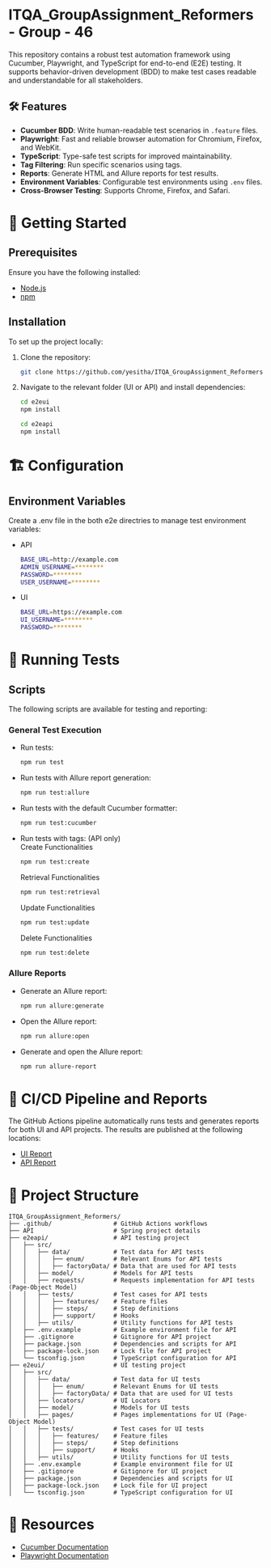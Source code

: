 # ITQA_GroupAssignment_Reformers - Group - 46

This repository contains a robust test automation framework using Cucumber, Playwright, and TypeScript for end-to-end (E2E) testing. It supports behavior-driven development (BDD) to make test cases readable and understandable for all stakeholders.

## 🛠️ Features
- **Cucumber BDD**: Write human-readable test scenarios in `.feature` files.  
- **Playwright**: Fast and reliable browser automation for Chromium, Firefox, and WebKit.  
- **TypeScript**: Type-safe test scripts for improved maintainability.  
- **Tag Filtering**: Run specific scenarios using tags.  
- **Reports**: Generate HTML and Allure reports for test results.  
- **Environment Variables**: Configurable test environments using `.env` files.  
- **Cross-Browser Testing**: Supports Chrome, Firefox, and Safari.  

# 🚀 Getting Started

## Prerequisites

Ensure you have the following installed:

- [Node.js](https://nodejs.org/)
- [npm](https://www.npmjs.com/)

## Installation

To set up the project locally:

1. Clone the repository:
   ```bash
   git clone https://github.com/yesitha/ITQA_GroupAssignment_Reformers.git
   ```

2. Navigate to the relevant folder (UI or API) and install dependencies:  
   ```bash
   cd e2eui
   npm install
   ```

   ```bash
   cd e2eapi
   npm install
   ```
# 🏗️ Configuration  

## Environment Variables  
Create a .env file in the both e2e directries to manage test environment variables:  
  
- API
  ```bash
  BASE_URL=http://example.com
  ADMIN_USERNAME=********
  PASSWORD=********
  USER_USERNAME=********
  ```
- UI
  ```bash
  BASE_URL=https://example.com
  UI_USERNAME=********
  PASSWORD=********
  ```
  
# 🔨 Running Tests  

## Scripts

The following scripts are available for testing and reporting:

### General Test Execution

- Run tests:
  ```bash
  npm run test
  ```
- Run tests with Allure report generation:
  ```bash
  npm run test:allure
  ```
- Run tests with the default Cucumber formatter:
  ```bash
  npm run test:cucumber
  ```
- Run tests with tags: (API only)    
  Create Functionalities
  ```bash
  npm run test:create
  ```
  Retrieval Functionalities
  ```bash
  npm run test:retrieval
  ```
  Update Functionalities
  ```bash
  npm run test:update
  ```  
  Delete Functionalities
  ```bash
  npm run test:delete
  ```

###  Allure Reports

- Generate an Allure report:
  ```bash
  npm run allure:generate
  ```
- Open the Allure report:
  ```bash
  npm run allure:open
  ```
- Generate and open the Allure report:
  ```bash
  npm run allure-report
  ```

# 🧪 CI/CD Pipeline and Reports

The GitHub Actions pipeline automatically runs tests and generates reports for both UI and API projects. The results are published at the following locations:

- [UI Report](https://yesitha.github.io/ITQA_GroupAssignment_Reformers/ui-report/)
- [API Report](https://yesitha.github.io/ITQA_GroupAssignment_Reformers/api-report/)

# 📂 Project Structure

```
ITQA_GroupAssignment_Reformers/
├── .github/                 # GitHub Actions workflows
├── API                      # Spring project details
├── e2eapi/                  # API testing project
│   ├── src/                 
│   │   ├── data/            # Test data for API tests
│   │   │   ├── enum/        # Relevant Enums for API tests
│   │   │   ├── factoryData/ # Data that are used for API tests
│   │   ├── model/           # Models for API tests
│   │   ├── requests/        # Requests implementation for API tests (Page-Object Model)
│   │   ├── tests/           # Test cases for API tests
│   │   │   ├── features/    # Feature files
│   │   │   ├── steps/       # Step definitions
│   │   │   ├── support/     # Hooks
│   │   ├── utils/           # Utility functions for API tests
│   ├── .env.example         # Example environment file for API
│   ├── .gitignore           # Gitignore for API project
│   ├── package.json         # Dependencies and scripts for API
│   ├── package-lock.json    # Lock file for API project
│   └── tsconfig.json        # TypeScript configuration for API
├── e2eui/                   # UI testing project
│   ├── src/                 
│   │   ├── data/            # Test data for UI tests
│   │   │   ├── enum/        # Relevant Enums for UI tests
│   │   │   ├── factoryData/ # Data that are used for UI tests
│   │   ├── locators/        # UI Locators
│   │   ├── model/           # Models for UI tests
│   │   ├── pages/           # Pages implementations for UI (Page-Object Model)
│   │   ├── tests/           # Test cases for UI tests
│   │   │   ├── features/    # Feature files
│   │   │   ├── steps/       # Step definitions
│   │   │   ├── support/     # Hooks
│   │   ├── utils/           # Utility functions for UI tests
│   ├── .env.example         # Example environment file for UI
│   ├── .gitignore           # Gitignore for UI project
│   ├── package.json         # Dependencies and scripts for UI
│   ├── package-lock.json    # Lock file for UI project
│   └── tsconfig.json        # TypeScript configuration for UI
```

# 🔗 Resources  
- [Cucumber Documentation](https://cucumber.io/docs/)
- [Playwright Documentation](https://playwright.dev/docs/intro)

